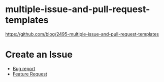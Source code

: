 # multiple-issue-and-pull-request-templates

https://github.com/blog/2495-multiple-issue-and-pull-request-templates

# Create an Issue

- [Bug report](https://github.com/serima/multiple-issue-and-pull-request-templates/issues/new?template=bug.md)
- [Feature Request](https://github.com/serima/multiple-issue-and-pull-request-templates/issues/new?template=feature.md)
